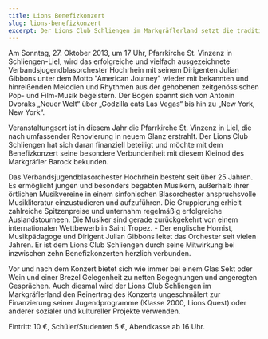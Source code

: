 ```yaml
---
title: Lions Benefizkonzert
slug: lions-benefizkonzert
excerpt: Der Lions Club Schliengen im Markgräflerland setzt die traditionelle und erfolgreiche Reihe seiner Benefizkonzerte fort. Benefizkonzert mit dem Verbandsjugendblasorchester Hochrhein.
---
```


Am Sonntag, 27. Oktober 2013, um 17 Uhr, Pfarrkirche St. Vinzenz in Schliengen-Liel, wird das erfolgreiche und vielfach ausgezeichnete Verbandsjugendblasorchester Hochrhein mit seinem Dirigenten Julian Gibbons unter dem Motto "American Journey" wieder mit bekannten und hinreißenden Melodien und Rhythmen aus der gehobenen zeitgenössischen Pop- und Film-Musik begeistern. Der Bogen spannt sich von Antonin Dvoraks „Neuer Welt“ über „Godzilla eats Las Vegas“ bis hin zu „New York, New York“.

Veranstaltungsort ist in diesem Jahr die Pfarrkirche St. Vinzenz in Liel, die nach umfassender Renovierung in neuem Glanz erstrahlt. Der Lions Club Schliengen hat sich daran finanziell beteiligt und möchte mit dem Benefizkonzert seine besondere Verbundenheit mit diesem Kleinod des Markgräfler Barock bekunden.

Das Verbandsjugendblasorchester Hochrhein besteht seit über 25 Jahren. Es ermöglicht jungen und besonders begabten Musikern, außerhalb ihrer örtlichen Musikvereine in einem sinfonischen Blasorchester anspruchsvolle Musikliteratur einzustudieren und aufzuführen. Die Gruppierung erhielt zahlreiche Spitzenpreise und unternahm regelmäßig erfolgreiche Auslandstourneen. Die Musiker sind gerade zurückgekehrt von einem internationalen Wettbewerb in Saint Tropez. - Der englische Hornist, Musikpädagoge und Dirigent Julian Gibbons leitet das Orchester seit vielen Jahren. Er ist dem Lions Club Schliengen durch seine Mitwirkung bei inzwischen zehn Benefizkonzerten herzlich verbunden.

Vor und nach dem Konzert bietet sich wie immer bei einem Glas Sekt oder Wein und einer Brezel Gelegenheit zu netten Begegnungen und angeregten Gesprächen. Auch diesmal wird der Lions Club Schliengen im Markgräflerland den Reinertrag des Konzerts ungeschmälert zur Finanzierung seiner Jugendprogramme (Klasse 2000, Lions Quest) oder anderer sozialer und kultureller Projekte verwenden.

Eintritt: 10 €, Schüler/Studenten 5 €, Abendkasse ab 16 Uhr.
